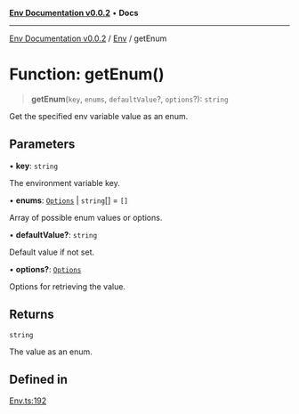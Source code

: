 [**Env Documentation v0.0.2**](../../README.md) • **Docs**

***

[Env Documentation v0.0.2](../../modules.md) / [Env](../README.md) / getEnum

# Function: getEnum()

> **getEnum**(`key`, `enums`, `defaultValue`?, `options`?): `string`

Get the specified env variable value as an enum.

## Parameters

• **key**: `string`

The environment variable key.

• **enums**: [`Options`](../../declarations/interfaces/Options.md) \| `string`[] = `[]`

Array of possible enum values or options.

• **defaultValue?**: `string`

Default value if not set.

• **options?**: [`Options`](../../declarations/interfaces/Options.md)

Options for retrieving the value.

## Returns

`string`

The value as an enum.

## Defined in

[Env.ts:192](https://github.com/stonemjs/env/blob/695c924d11add6d23337945b2dffa763b18be5aa/src/Env.ts#L192)
